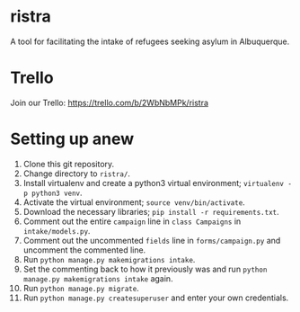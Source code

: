 # ristra
A tool for facilitating the intake of refugees seeking asylum in Albuquerque.

# Trello
Join our Trello: https://trello.com/b/2WbNbMPk/ristra

# Setting up anew
1. Clone this git repository.
1. Change directory to `ristra/`.
1. Install virtualenv and create a python3 virtual environment; `virtualenv -p python3 venv`.
1. Activate the virtual environment; `source venv/bin/activate`.
1. Download the necessary libraries; `pip install -r requirements.txt`.
1. Comment out the entire `campaign` line in `class Campaigns` in `intake/models.py`.
1. Comment out the uncommented `fields` line in `forms/campaign.py` and uncomment the commented line.
1. Run `python manage.py makemigrations intake`.
1. Set the commenting back to how it previously was and run `python manage.py makemigrations intake` again.
1. Run `python manage.py migrate`.
1. Run `python manage.py createsuperuser` and enter your own credentials.
